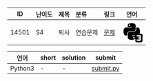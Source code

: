 | ID | 난이도 | 제목 | 분류 | 링크 | 언어 |
| -- | ---- | :-- | :-- | --- | --- |
| 14501 | S4 | 퇴사 | 연습문제 | [문제](https://www.acmicpc.net/problem/14501) | [![python3](/assets/python3.svg)](/solutions/%5BS4%5D14501%20퇴사/submit.py)  |

| 언어 | short | solution | submit |
| --- | ----- | -------- | ------ |
| Python3 | - | - | [submit.py](submit.py) |
